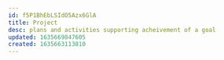 ```yaml
---
id: f5P1BhEbLSIdO5Azx6GlA
title: Project
desc: plans and activities supporting acheivement of a goal
updated: 1635669847605
created: 1635663113810
---
```



